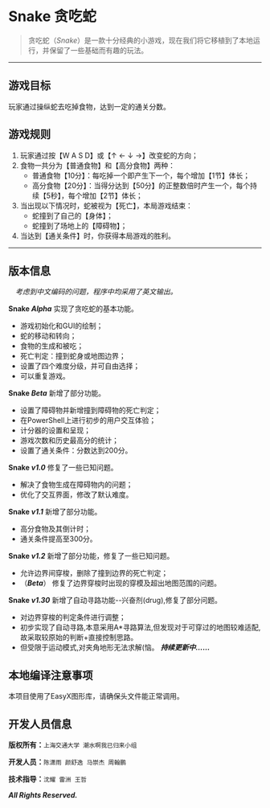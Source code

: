 # Snake 贪吃蛇

>贪吃蛇（*Snake*）是一款十分经典的小游戏，现在我们将它移植到了本地运行，并保留了一些基础而有趣的玩法。

---

## 游戏目标

玩家通过操纵蛇去吃掉食物，达到一定的通关分数。

## 游戏规则

1. 玩家通过按【W A S D】或【↑ ← ↓ →】改变蛇的方向；
2. 食物一共分为【普通食物】和【高分食物】两种：
   - 普通食物【10分】：每吃掉一个即产生下一个，每个增加【1节】体长；
   - 高分食物【20分】：当得分达到【50分】的正整数倍时产生一个，每个持续【5秒】，每个增加【2节】体长；
3. 当出现以下情况时，蛇被视为【死亡】，本局游戏结束：
   - 蛇撞到了自己的【身体】；
   - 蛇撞到了场地上的【障碍物】；
4. 当达到【通关条件】时，你获得本局游戏的胜利。

---

## 版本信息

&emsp;*考虑到中文编码的问题，程序中均采用了英文输出。*

**Snake *Alpha***
实现了贪吃蛇的基本功能。

- 游戏初始化和GUI的绘制；
- 蛇的移动和转向；
- 食物的生成和被吃；
- 死亡判定：撞到蛇身或地图边界；
- 设置了四个难度分级，并可自由选择；
- 可以重复游戏。

**Snake *Beta***
新增了部分功能。

- 设置了障碍物并新增撞到障碍物的死亡判定；
- 在PowerShell上进行初步的用户交互体验；
- 计分器的设置和呈现；
- 游戏次数和历史最高分的统计；
- 设置了通关条件：分数达到200分。

**Snake *v1.0***
修复了一些已知问题。

- 解决了食物生成在障碍物内的问题；
- 优化了交互界面，修改了默认难度。

**Snake *v1.1***
新增了部分功能。

- 高分食物及其倒计时；
- 通关条件提高至300分。

**Snake *v1.2***
新增了部分功能，修复了一些已知问题。

- 允许边界间穿梭，删除了撞到边界的死亡判定；
- （***Beta***） 修复了边界穿梭时出现的穿模及超出地图范围的问题。

**Snake *v1.30***
新增了自动寻路功能--兴奋剂(drug),修复了部分问题。

- 对边界穿梭的判定条件进行调整；
- 初步实现了自动寻路,本意采用A*寻路算法,但发现对于可穿过的地图较难适配,故采取较原始的判断+直接控制思路。
- 但受限于运动模式,对夹角地形无法求解(恼。
***持续更新中……***

## 本地编译注意事项

本项目使用了EasyX图形库，请确保头文件能正常调用。

## 开发人员信息

**版权所有：**`上海交通大学 潮水啊我已归来小组`

**开发人员：**`陈潇雨 颜舒逸 马崇杰 周翰鹏`

**技术指导：**`沈耀 雷洲 王哲`

***All Rights Reserved.***
